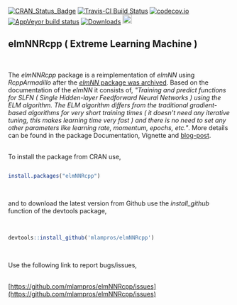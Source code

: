 
[![CRAN_Status_Badge](http://www.r-pkg.org/badges/version/elmNNRcpp)](http://cran.r-project.org/package=elmNNRcpp)
[![Travis-CI Build Status](https://travis-ci.org/mlampros/elmNNRcpp.svg?branch=master)](https://travis-ci.org/mlampros/elmNNRcpp)
[![codecov.io](https://codecov.io/github/mlampros/elmNNRcpp/coverage.svg?branch=master)](https://codecov.io/github/mlampros/elmNNRcpp?branch=master)
[![AppVeyor build status](https://ci.appveyor.com/api/projects/status/github/mlampros/elmNNRcpp?branch=master&svg=true)](https://ci.appveyor.com/project/mlampros/elmNNRcpp/branch/master)
[![Downloads](http://cranlogs.r-pkg.org/badges/grand-total/elmNNRcpp?color=blue)](http://www.r-pkg.org/pkg/elmNNRcpp)
<a href="https://www.buymeacoffee.com/VY0x8snyh" target="_blank"><img src="https://www.buymeacoffee.com/assets/img/custom_images/orange_img.png" alt="Buy Me A Coffee" height="21px" ></a>


## elmNNRcpp ( Extreme Learning Machine )
<br>

The *elmNNRcpp* package is a reimplementation of *elmNN* using *RcppArmadillo* after the [*elmNN* package was archived](https://CRAN.R-project.org/package=elmNN). Based on the documentation of the *elmNN* it consists of,
*"Training and predict functions for SLFN ( Single Hidden-layer Feedforward Neural Networks ) using the ELM algorithm. The ELM algorithm differs from the traditional gradient-based algorithms for very short training times ( it doesn't need any iterative tuning, this makes learning time very fast ) and there is no need to set any other parameters like learning rate, momentum, epochs, etc."*. More details can be found in the package Documentation, Vignette and [blog-post](http://mlampros.github.io/2018/07/05/the_extreme_learning_machine_package/).
<br><br>

To install the package from CRAN use, 

```R

install.packages("elmNNRcpp")


```
<br>

and to download the latest version from Github use the *install_github* function of the devtools package,
<br><br>

```R

devtools::install_github('mlampros/elmNNRcpp')


```
<br>

Use the following link to report bugs/issues,
<br><br>

[https://github.com/mlampros/elmNNRcpp/issues](https://github.com/mlampros/elmNNRcpp/issues)


